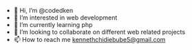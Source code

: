 - 👋 Hi, I’m @codedken
- 👀 I’m interested in web development
- 🌱 I’m currently learning php
- 💞️ I’m looking to collaborate on different web related projects
- 📫 How to reach me kennethchidiebube5@gmail.com

<!---
kenndo127/kenndo127 is a ✨ special ✨ repository because its `README.md` (this file) appears on your GitHub profile.
You can click the Preview link to take a look at your changes.
--->
